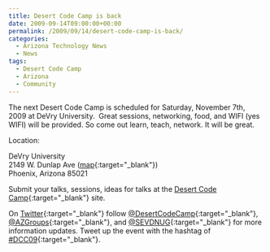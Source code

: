 ```yaml
---
title: Desert Code Camp is back
date: 2009-09-14T09:00:00+00:00
permalink: /2009/09/14/desert-code-camp-is-back/
categories:
  - Arizona Technology News
  - News
tags:
  - Desert Code Camp
  - Arizona
  - Community
---
```

The next Desert Code Camp is scheduled for Saturday, November 7th, 2009 at DeVry University.  Great sessions, networking, food, and WIFI (yes WIFI) will be provided. So come out learn, teach, network. It will be great.

Location:

DeVry University  
2149 W. Dunlap Ave ([map](https://www.desertcodecamp.com/map.aspx){:target="_blank"})  
Phoenix, Arizona 85021

Submit your talks, sessions, ideas for talks at the [Desert Code Camp](https://www.desertcodecamp.com "Desert Code Camp"){:target="_blank"} site.

On [Twitter](https://www.twitter.com){:target="_blank"} follow [@DesertCodeCamp](https://www.twitter.com/desertcodecamp "Follow Desert Code Camp on Twitter"){:target="_blank"}, [@AZGroups](https://www.twitter.com/azgroups "Follow AZGroups on Twitter."){:target="_blank"}, and [@SEVDNUG](https://www.twitter.com/sevdnug "Follow SEVDNUG on Twitter."){:target="_blank"} for more information updates. Tweet up the event with the hashtag of [#DCC09](https://twitter.com/#search?q=%23DCC09 "Desert Code Camp hash tag. #DCC09"){:target="_blank"}.
